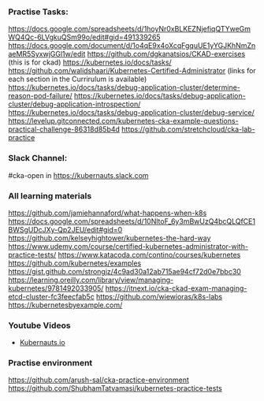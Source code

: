 ### Practise Tasks:
https://docs.google.com/spreadsheets/d/1hoyNr0xBLKEZNjefiqQTYweGmWQ4Qc-6LVgkuQSm99o/edit#gid=491339265
https://docs.google.com/document/d/1o4qE9x4oXcqFgquUE1yYGJKhNmZnaeMR5SyxwjGGl1w/edit
https://github.com/dgkanatsios/CKAD-exercises (this is for ckad)
https://kubernetes.io/docs/tasks/
https://github.com/walidshaari/Kubernetes-Certified-Administrator (links for each section in the Currirulum is available)
https://kubernetes.io/docs/tasks/debug-application-cluster/determine-reason-pod-failure/
https://kubernetes.io/docs/tasks/debug-application-cluster/debug-application-introspection/
https://kubernetes.io/docs/tasks/debug-application-cluster/debug-service/
https://levelup.gitconnected.com/kubernetes-cka-example-questions-practical-challenge-86318d85b4d
https://github.com/stretchcloud/cka-lab-practice

### Slack Channel:
#cka-open in https://kubernauts.slack.com 


### All learning materials
https://github.com/jamiehannaford/what-happens-when-k8s
https://docs.google.com/spreadsheets/d/10NltoF_6y3mBwUzQ4bcQLQfCE1BWSgUDcJXy-Qp2JEU/edit#gid=0
https://github.com/kelseyhightower/kubernetes-the-hard-way
https://www.udemy.com/course/certified-kubernetes-administrator-with-practice-tests/
https://www.katacoda.com/contino/courses/kubernetes
https://github.com/kubernetes/examples
https://gist.github.com/strongjz/4c9ad30a12ab715ae94cf72d0e7bbc30
https://learning.oreilly.com/library/view/managing-kubernetes/9781492033905/
https://itnext.io/cka-ckad-exam-managing-etcd-cluster-fc3feecfab5c
https://github.com/wiewioras/k8s-labs
https://kubernetesbyexample.com/

### Youtube Videos
- [Kubernauts.io](https://www.youtube.com/channel/UC5NDQ4F0JPQozyqnh1mghHQ/videos)

### Practise environment
https://github.com/arush-sal/cka-practice-environment
https://github.com/ShubhamTatvamasi/kubernetes-practice-tests